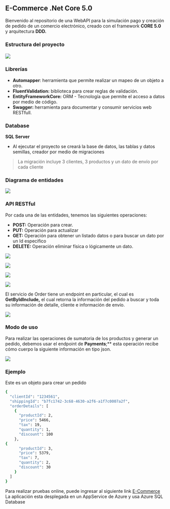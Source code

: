 ## **E-Commerce .Net Core 5.0**
Bienvenido al repositorio de una WebAPI para la simulación pago y creación de pedido de un comercio electrónico, creado con el framework **CORE 5.0** y arquitectura **DDD.**
### **Estructura del proyecto**
#### ![](https://github.com/Preales/e-commerce/blob/main/docs/images/1.png)

### **Librerías**
- **Automapper**: herramienta que permite realizar un mapeo de un objeto a otro.
- **FluentValidation:** biblioteca para crear reglas de validación.
- **EntityFrameworkCore:** ORM - Tecnología que permite el acceso a datos por medio de código.
- **Swagger:** herramienta para documentar y consumir servicios web RESTfull.

### **Database**
 **SQL Server**
- Al ejecutar el proyecto se creará la base de datos, las tablas y datos semillas, creador por medio de migraciones
> La migración incluye 3 clientes, 3 productos y un dato de envío por cada cliente
### **Diagrama de entidades**
![](https://github.com/Preales/e-commerce/blob/main/docs/images/2.png)

### **API RESTful**
Por cada una de las entidades, tenemos las siguientes operaciones:

- **POST:** Operación para crear.
- **PUT:** Operación para actualizar
- **GET:**  Operación para obtener un listado datos o para buscar un dato por un Id especifico
- **DELETE:** Operación eliminar física o lógicamente un dato.

![](https://github.com/Preales/e-commerce/blob/main/docs/images/3.png)

![](https://github.com/Preales/e-commerce/blob/main/docs/images/4.png)

![](https://github.com/Preales/e-commerce/blob/main/docs/images/5.png)

![](https://github.com/Preales/e-commerce/blob/main/docs/images/6.png)

El servicio de Order tiene un endpoint en particular, el cual es **GetByIdInclude,** el cual retorna la información del pedido a buscar y toda su información de detalle, cliente e información de envío.

![](https://github.com/Preales/e-commerce/blob/main/docs/images/7.png)

### **Modo de uso**
Para realizar las operaciones de sumatoria de los productos y generar un pedido, debemos usar el endpoint de **Payments**;** esta operación recibe cómo cuerpo la siguiente información en tipo json.

![](https://github.com/Preales/e-commerce/blob/main/docs/images/8.png)


### **Ejemplo**

Este es un objeto para crear un pedido
```sh
{
  "clientId": "1234561",
  "shippingId": "b7fc1742-3c68-4630-a2f6-a1f7c0007a2f",
  "orderDetails": [
    {
      "productId": 2,
      "price": 5466,
      "tax": 19,
      "quantity": 1,
      "discount": 100
    },
{
      "productId": 3,
      "price": 5379,
      "tax": 7,
      "quantity": 2,
      "discount": 30
    }
  ]
}
```
Para realizar pruebas online, puede ingresar al siguiente link [E-Commerce](http://ecommerce-preales.azurewebsites.net/swagger/index.html)
La aplicación esta desplegada en un AppService de Azure y usa Azure SQL Database
